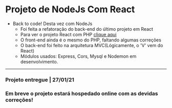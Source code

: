 # Projeto de NodeJs Com React

- Back to code! Desta vez com NodeJs
  - Foi feita a refatoração do back-end do último projeto em React
  - Para ver o projeto React com PHP [clique aqui](https://github.com/arcmarcos/RecodePro2020/tree/master/07_projeto_react)
  - O front-end ainda é o mesmo do PHP, faltando algumas correções
  - O back-end foi feito na arquitetura MVC(Lógicamente, o 'V' vem do React)
  - Módulos usados: Express, Cors, Mysql e Nodemon em desenvolvimento.

---

### Projeto entregue | 27/01/21

### Em breve o projeto estará hospedado online com as devidas correções!
